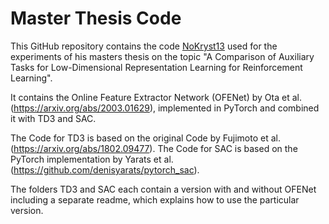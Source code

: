 # Master Thesis Code
This GitHub repository contains the code [NoKryst13](https://github.com/NoKryst13) used for the experiments of his masters thesis on the topic "A Comparison of Auxiliary Tasks for Low-Dimensional Representation Learning for Reinforcement Learning".

It contains the Online Feature Extractor Network (OFENet) by Ota et al. (https://arxiv.org/abs/2003.01629), implemented in PyTorch and 
combined it with TD3 and SAC.

The Code for TD3 is based on the original Code by Fujimoto et al. (https://arxiv.org/abs/1802.09477).
The Code for SAC is based on the PyTorch implementation by Yarats et al. (https://github.com/denisyarats/pytorch_sac).

The folders TD3 and SAC each contain a version with and without OFENet including a separate readme, which explains how to use the particular version.

